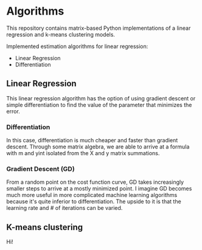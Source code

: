 # Algorithms

This repository contains matrix-based Python implementations of a linear
regression and k-means clustering models.

Implemented estimation algorithms for linear regression: 
* Linear Regression
* Differentiation

## Linear Regression

This linear regression algorithm has the option of using gradient descent or
simple differentiation to find the value of the parameter that minimizes the
error. 

### Differentiation

In this case, differentiation is much cheaper and faster than gradient descent. 
Through some matrix algebra, we are able to arrive at a formula with m and 
yint isolated from the X and y matrix summations.

### Gradient Descent (GD)

From a random point on the cost function curve, GD takes increasingly smaller
steps to arrive at a mostly minimized point. I imagine GD becomes much more useful
in more complicated machine learning algorithms because it's quite inferior to
differentiation. The upside to it is that the learning rate and # of iterations
can be varied.

## K-means clustering

Hi!

